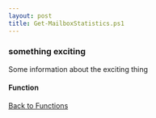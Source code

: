 ```yaml
---
layout: post
title: Get-MailboxStatistics.ps1
---
```


### something exciting

Some information about the exciting thing

#### Function

<script src="https://gist-it.appspot.com/github.com/BanterBoy/scripts-blog/blob/master/PowerShell/functions/exchange/Get-MailboxStatistics.ps1"></script>

<a href="/menu/_pages/functions.html">Back to Functions</a>
